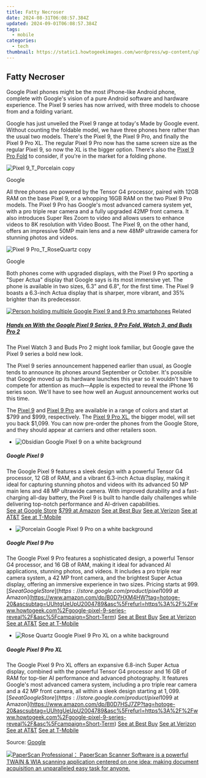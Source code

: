 ```yaml
---
title: Fatty Necroser
date: 2024-08-31T06:08:57.384Z
updated: 2024-09-01T06:08:57.384Z
tags:
  - mobile
categories:
  - tech
thumbnail: https://static1.howtogeekimages.com/wordpress/wp-content/uploads/wm/2024/08/peony-google-pixel-9-and-rose-quartz-pixel-9-pro-on-display.jpg
---
```


## Fatty Necroser

Google Pixel phones might be the most iPhone-like Android phone, complete with Google's vision of a pure Android software and hardware experience. The Pixel 9 series has now arrived, with three models to choose from and a folding variant.

 Google has just unveiled the Pixel 9 range at today's Made by Google event. Without counting the foldable model, we have three phones here rather than the usual two models. There's the Pixel 9, the Pixel 9 Pro, and finally the Pixel 9 Pro XL. The regular Pixel 9 Pro now has the same screen size as the regular Pixel 9, so now the XL is the bigger option. There's also the [Pixel 9 Pro Fold](https://android-location-track.techidaily.com/in-2024-top-5-car-locator-apps-for-poco-x6-pro-drfone-by-drfone-virtual-android/) to consider, if you're in the market for a folding phone.

![Pixel 9_T_Porcelain copy](https://static1.howtogeekimages.com/wordpress/wp-content/uploads/2024/08/pixel-9_t_porcelain-copy.jpg) 

Google 

 All three phones are powered by the Tensor G4 processor, paired with 12GB RAM on the base Pixel 9, or a whopping 16GB RAM on the two Pixel 9 Pro models. The Pixel 9 Pro has Google's most advanced camera system yet, with a pro triple rear camera and a fully upgraded 42MP front camera. It also introduces Super Res Zoom to video and allows users to enhance videos to 8K resolution with Video Boost. The Pixel 9, on the other hand, offers an impressive 50MP main lens and a new 48MP ultrawide camera for stunning photos and videos.

![Pixel 9 Pro_T_RoseQuartz copy](https://static1.howtogeekimages.com/wordpress/wp-content/uploads/2024/08/pixel-9-pro_t_rosequartz-copy.jpg) 

Google 

 Both phones come with upgraded displays, with the Pixel 9 Pro sporting a "Super Actua" display that Google says is its most immersive yet. The phone is available in two sizes, 6.3" and 6.8", for the first time. The Pixel 9 boasts a 6.3-inch Actua display that is sharper, more vibrant, and 35% brighter than its predecessor.

[![Person holding multiple Google Pixel 9 and 9 Pro smartphones](https://static1.howtogeekimages.com/wordpress/wp-content/uploads/wm/2024/08/person-holding-multiple-google-pixel-9-and-9-pro-smartphones.jpg)](https://digital-screen-recording.techidaily.com/the-ultimate-guide-to-the-best-10-spotify-recorders/) Related 

##### [Hands on With the Google Pixel 9 Series, 9 Pro Fold, Watch 3, and Buds Pro 2](https://extra-skills.techidaily.com/in-2024-prime-pick-top-10-streamers-for-cutting-edge-tv-content/) 

The Pixel Watch 3 and Buds Pro 2 might look familiar, but Google gave the Pixel 9 series a bold new look.

[](https://win-forum.techidaily.com/connect-on-major-online-communities-dive-into-facebook-twitter-instagram-and-youtube/) 

 The Pixel 9 series announcement happened earlier than usual, as Google tends to announce its phones around September or October. It's possible that Google moved up its hardware launches this year so it wouldn't have to compete for attention as much—Apple is expected to reveal the iPhone 16 series soon. We'll have to see how well an August announcement works out this time.

 The [Pixel 9](https://store.google.com/product/pixel%5F9) and [Pixel 9 Pro](https://store.google.com/product/pixel%5F9%5Fpro) are available in a range of colors and start at $799 and $999, respectively. The [Pixel 9 Pro XL](https://store.google.com/product/pixel%5F9%5Fpro), the bigger model, will set you back $1,099\. You can now pre-order the phones from the Google Store, and they should appear at carriers and other retailers soon.

* ![Obsidian Google Pixel 9 on a white background](https://static1.howtogeekimages.com/wordpress/wp-content/uploads/2024/08/obsidian-google-pixel-9-on-a-white-backgroun.jpg)  
#####  Google Pixel 9  
The Google Pixel 9 features a sleek design with a powerful Tensor G4 processor, 12 GB of RAM, and a vibrant 6.3-inch Actua display, making it ideal for capturing stunning photos and videos with its advanced 50 MP main lens and 48 MP ultrawide camera. With improved durability and a fast-charging all-day battery, the Pixel 9 is built to handle daily challenges while delivering top-notch performance and AI-driven capabilities.  
[See at Google Store](https://store.google.com/product/pixel%5F9) [$799 at Amazon](https://www.amazon.com/dp/B0D7HWJDQM?tag=hotoge-20&ascsubtag=UUhtgUeUpU2004789&asc%5Frefurl=https%3A%2F%2Fwww.howtogeek.com%2Fgoogle-pixel-9-series-reveal%2F&asc%5Fcampaign=Short-Term) [See at Best Buy](https://shop-links.co/link/?exclusive=1&publisher_slug=itechdaily19598&url=https%3A%2F%2Fwww.bestbuy.com%2Fsite%2Fgoogle-pixel-9-128gb-unlocked-wintergreen%2F6587823.p%3FskuId%3D6587823) [See at Verizon](https://www.anrdoezrs.net/links/3607085/type/dlg/sid/UUhtgUeUpU2004789/https://www.verizon.com/smartphones/google-pixel-9/?CMP=ini%5Fm%5Fx%5Fpr%5Foth%5Fpr1%5F24%5F08%5Fnr%5Fgtt%5Fp9) [See at AT&T](https://www.anrdoezrs.net/links/3607085/type/dlg/sid/UUhtgUeUpU2004789/https://www.att.com/buy/phones/google-pixel-9.html) [See at T-Mobile](https://www.t-mobile.com/cell-phone/google-pixel-9)
* ![Porcelain Google Pixel 9 Pro on a white background](https://static1.howtogeekimages.com/wordpress/wp-content/uploads/2024/08/porcelain-google-pixel-9-pro-on-a-white-background.jpg)  
#####  Google Pixel 9 Pro  
The Google Pixel 9 Pro features a sophisticated design, a powerful Tensor G4 processor, and 16 GB of RAM, making it ideal for advanced AI applications, stunning photos, and videos. It includes a pro triple rear camera system, a 42 MP front camera, and the brightest Super Actua display, offering an immersive experience in two sizes. Pricing starts at $999.  
[See at Google Store](https://store.google.com/product/pixel%5F9%5Fpro) [$1099 at Amazon](https://www.amazon.com/dp/B0D7HXM4HW?tag=hotoge-20&ascsubtag=UUhtgUeUpU2004789&asc%5Frefurl=https%3A%2F%2Fwww.howtogeek.com%2Fgoogle-pixel-9-series-reveal%2F&asc%5Fcampaign=Short-Term) [See at Best Buy](https://shop-links.co/link/?exclusive=1&publisher_slug=itechdaily19598&url=https%3A%2F%2Fwww.bestbuy.com%2Fsite%2Fgoogle-pixel-9-pro-128gb-unlocked-hazel%2F6587889.p%3FskuId%3D6587889) [See at Verizon](https://www.anrdoezrs.net/links/3607085/type/dlg/sid/UUhtgUeUpU2004789/https://www.verizon.com/smartphones/google-pixel-9-pro/?CMP=ini%5Fm%5Fx%5Fpr%5Foth%5Fpr1%5F24%5F08%5Fnr%5Fgtt%5Fp9p) [See at AT&T](https://www.anrdoezrs.net/links/3607085/type/dlg/sid/UUhtgUeUpU2004789/https://www.att.com/buy/phones/google-pixel-9-pro.html) [See at T-Mobile](https://www.t-mobile.com/cell-phone/google-pixel-9-pro)
* ![Rose Quartz Google Pixel 9 Pro XL on a white background](https://static1.howtogeekimages.com/wordpress/wp-content/uploads/2024/08/rose-quartz-google-pixel-9-pro-xl-on-a-white-background.jpg)  
#####  Google Pixel 9 Pro XL  
The Google Pixel 9 Pro XL offers an expansive 6.8-inch Super Actua display, combined with the powerful Tensor G4 processor and 16 GB of RAM for top-tier AI performance and advanced photography. It features Google's most advanced camera system, including a pro triple rear camera and a 42 MP front camera, all within a sleek design starting at $1,099.  
[See at Google Store](https://store.google.com/product/pixel%5F9%5Fpro) [$1099 at Amazon](https://www.amazon.com/dp/B0D7HSJ7ZP?tag=hotoge-20&ascsubtag=UUhtgUeUpU2004789&asc%5Frefurl=https%3A%2F%2Fwww.howtogeek.com%2Fgoogle-pixel-9-series-reveal%2F&asc%5Fcampaign=Short-Term) [See at Best Buy](https://shop-links.co/link/?exclusive=1&publisher_slug=itechdaily19598&url=https%3A%2F%2Fwww.bestbuy.com%2Fsite%2Fgoogle-pixel-9-pro-xl-128gb-unlocked-obsidian%2F6587896.p%3FskuId%3D6587896) [See at Verizon](https://www.anrdoezrs.net/links/3607085/type/dlg/sid/UUhtgUeUpU2004789/https://www.verizon.com/smartphones/google-pixel-9-pro-xl/?CMP=ini%5Fm%5Fx%5Fpr%5Foth%5Fpr1%5F24%5F08%5Fnr%5Fgtt%5Fp9l) [See at AT&T](https://www.anrdoezrs.net/links/3607085/type/dlg/sid/UUhtgUeUpU2004789/https://www.att.com/buy/phones/google-pixel-9-pro-xl.html) [See at T-Mobile](https://www.t-mobile.com/cell-phone/google-pixel-9-pro-xl)

 Source: [Google](https://blog.google/products/pixel/google-pixel-9-pro-xl/)

<ins class="adsbygoogle"
     style="display:block"
     data-ad-format="autorelaxed"
     data-ad-client="ca-pub-7571918770474297"
     data-ad-slot="1223367746"></ins>



<ins class="adsbygoogle"
     style="display:block"
     data-ad-client="ca-pub-7571918770474297"
     data-ad-slot="8358498916"
     data-ad-format="auto"
     data-full-width-responsive="true"></ins>



<!-- affiliate ads begin -->
<a href="https://secure.2checkout.com/order/checkout.php?PRODS=37540879&QTY=1&AFFILIATE=108875&CART=1"><img src="https://paperscan.orpalis.com/img/content/You_prefer_to_use.png" border="0">PaperScan Professional： PaperScan Scanner Software is a powerful TWAIN & WIA scanning application centered on one idea: making document acquisition an unparalleled easy task for anyone.</a>
<!-- affiliate ads end -->
